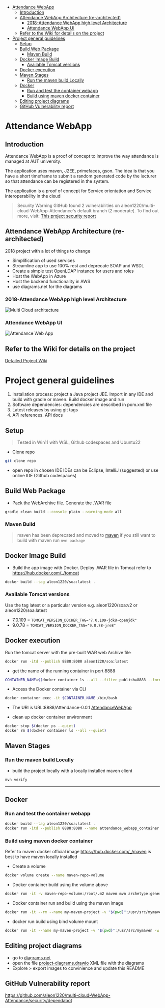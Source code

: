- [Attendance WebApp](#attendance-webapp)
  - [Introduction](#introduction)
  - [Attendance WebApp Architecture (re-architected)](#attendance-webapp-architecture-re-architected)
    - [2018-Attendance WebApp high level Architecture](#2018-attendance-webapp-high-level-architecture)
    - [Attendance WebApp UI](#attendance-webapp-ui)
  - [Refer to the Wiki for details on the project](#refer-to-the-wiki-for-details-on-the-project)
- [Project general guidelines](#project-general-guidelines)
  - [Setup](#setup)
  - [Build Web Package](#build-web-package)
    - [Maven Build](#maven-build)
  - [Docker Image Build](#docker-image-build)
    - [Available Tomcat versions](#available-tomcat-versions)
  - [Docker execution](#docker-execution)
  - [Maven Stages](#maven-stages)
    - [Run the maven build Locally](#run-the-maven-build-locally)
  - [Docker](#docker)
    - [Run and test the container webapp](#run-and-test-the-container-webapp)
    - [Build using maven docker container](#build-using-maven-docker-container)
  - [Editing project diagrams](#editing-project-diagrams)
  - [GitHub Vulnerability report](#github-vulnerability-report)

# Attendance WebApp

## Introduction

Attendance WebApp is a proof of concept to improve the way attendance is managed at AUT university.

The application uses maven, J2EE, primefaces, gson.
The idea is that you have a short timeframe to submit a random generated code by the lecturer so that attendance can be registered in the system.

The application is a proof of concept for Service orientation and Service interoperability in the cloud

> Security Warning
GitHub found 2 vulnerabilities on aleon1220/multi-cloud-WebApp-Attendance's default branch (2 moderate).
To find out more, visit:
[This project security report](https://github.com/aleon1220/multi-cloud-WebApp-Attendance/security)

## Attendance WebApp Architecture (re-architected)

2018 project with a lot of things to change

* Simplification of used services
* Streamline app to use 100% rest and deprecate SOAP and WSDL
* Create a simple test OpenLDAP instance for users and roles
* Host the WebApp in Azure
* Host the backend functionality in AWS
* use diagrams.net for the diagrams

### 2018-Attendance WebApp high level Architecture

![Multi Cloud architecture](https://imgur.com/LDVqx71.jpg)

### Attendance WebApp UI

![Attendance Web App](https://github.com/aleon1220/multi-cloud-AttendWebApp/wiki/images/2018/05/random-code-generation.png)

## Refer to the Wiki for details on the project

[Detailed Project Wiki][95f44386]

  [95f44386]: https://github.com/aleon1220/multi-cloud-AttendWebApp/wiki/4-Architecture-and-Technical-Design "Project Wiki"

# Project general guidelines

1. Installation process: project a Java project JEE. Import in any IDE and build with gradle or maven. Build docker image and run
2. Software dependencies: dependencies are described in pom.xml file
3. Latest releases by using git tags
4. API references. API docs

## Setup
> Tested in Win11 with WSL, Github codespaces and Ubuntu22

- Clone repo
```bash
git clone repo
```

- open repo in chosen IDE
IDEs can be Eclipse, IntelliJ (suggested) or use online IDE (Github codespaces)

## Build Web Package
- Pack the WebArchive file. Generate the .WAR file
``` bash
gradle clean build --console plain --warning-mode all
```

### Maven Build
> maven has been deprecated and moved to [maven](./maven)
if you still want to build with maven run `mvn package`

## Docker Image Build
- Build the app image with Docker. Deploy .WAR file in Tomcat
refer to https://hub.docker.com/_/tomcat
```bash
docker build --tag aleon1220/soa:latest .
```

### Available Tomcat versions
Use the tag latest or a particular version e.g. aleon1220/soa:v2 or aleon1220/soa:latest
- 7.0.109 = `TOMCAT_VERSION_DOCKER_TAG="7.0.109-jdk8-openjdk"`
- 9.0.78  = `TOMCAT_VERSION_DOCKER_TAG="9.0.78-jre8"`

## Docker execution
Run the tomcat server with the pre-built WAR web Archive file
```bash
docker run -itd --publish 8888:8080 aleon1220/soa:latest
```
- get the name of the running container in port 8888
``` bash
CONTAINER_NAME=$(docker container ls --all --filter publish=8888 --format "{{.Names}}")
```

- Access the Docker container via CLI

```bash
docker container exec -it $CONTAINER_NAME /bin/bash
```

- The URl is URL:8888/Attendance-0.0.1 [AttendanceWebApp](http://localhost:8888/Attendance-0.0.1)


- clean up docker container environment
``` bash
docker stop $(docker ps --quiet)
docker rm $(docker container ls --all --quiet)
```
## Maven Stages

### Run the maven build Locally

- build the project locally with a locally installed maven client

```bash
mvn verify
```
---

## Docker
### Run and test the container webapp
```bash
docker build --tag aleon1220/soa:latest .
docker run -itd --publish 8888:8080 --name attendance_webapp_container aleon1220/soa:latest
```
### Build using maven docker container

Refer to maven docker official image https://hub.docker.com/_/maven
is best to have maven locally installed

- Create a volume

```bash
docker volume create --name maven-repo-volume
```

- Docker container build using the volume above

```bash
docker run -it -v maven-repo-volume:/root/.m2 maven mvn archetype:generate # will download artifacts
```

- Docker container run and build using the maven image

```bash
docker run -it --rm --name my-maven-project -v "$(pwd)":/usr/src/mymaven -w /usr/src/mymaven maven:3.3-jdk-8 mvn clean install
```

- docker run build using bind volume mount

```bash
docker run -it --name my-maven-project -v "$(pwd)":/usr/src/mymaven -w /usr/src/mymaven maven:3.3-jdk-8 mvn clean install
```

## Editing project diagrams
- go to [diagrams.net](https://app.diagrams.net/?src=about)
- open the file [project-diagrams.drawio](./project-diagrams.drawio) XML file with the diagrams
- Explore > export images to convinience and update this README
## GitHub Vulnerability report

https://github.com/aleon1220/multi-cloud-WebApp-Attendance/security/dependabot
